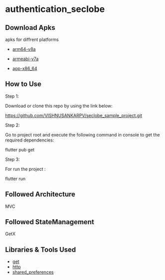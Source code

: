# authentication_seclobe

## Download Apks

apks for diffrent platforms

* [arm64-v8a](https://drive.google.com/file/d/1zvPXi8tefujKjO_lhoqpIq7DweEPZH4T/view?usp=sharing)


* [armeabi-v7a](https://drive.google.com/file/d/1phlCHVUOyuQUrZGUWvFBsbYhN3ssNVSH/view?usp=sharing)


* [app-x86_64](https://drive.google.com/file/d/1AqAgz2O6b0t7T-BRE72tCim2ssnuSMnk/view?usp=sharing)


## How to Use 

Step 1:

Download or clone this repo by using the link below:


https://github.com/VISHNUSANKARPV/seclobe_sample_project.git



Step 2:


Go to project root and execute the following command in console to get the required dependencies: 


flutter pub get 



 Step 3:

For run the project :  

flutter run 


## Followed Architecture

MVC

## Followed StateManagement

GetX

## Libraries & Tools Used 

* [get](https://pub.dev/packages/get)
* [http](https://pub.dev/packages/http)
* [shared_preferences](https://pub.dev/packages/shared_preferences)
